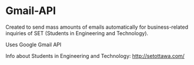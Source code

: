 # Gmail-API

Created to send mass amounts of emails automatically for business-related inquiries of SET (Students in Engineering and Technology). 

Uses Google Gmail API

Info about Students in Engineering and Technology: http://setottawa.com/
